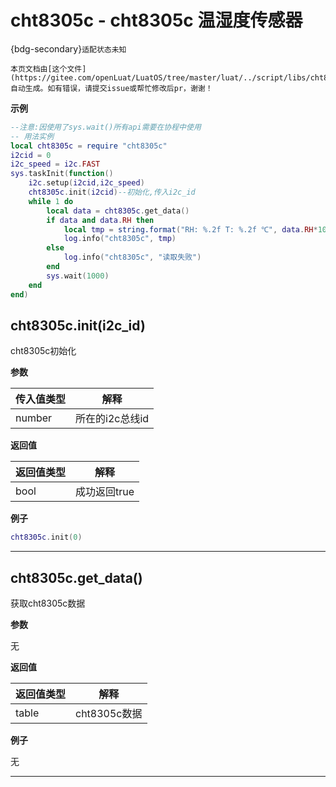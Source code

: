 # cht8305c - cht8305c 温湿度传感器

{bdg-secondary}`适配状态未知`

```{note}
本页文档由[这个文件](https://gitee.com/openLuat/LuatOS/tree/master/luat/../script/libs/cht8305c.lua)自动生成。如有错误，请提交issue或帮忙修改后pr，谢谢！
```


**示例**

```lua
--注意:因使用了sys.wait()所有api需要在协程中使用
-- 用法实例
local cht8305c = require "cht8305c"
i2cid = 0
i2c_speed = i2c.FAST
sys.taskInit(function()
    i2c.setup(i2cid,i2c_speed)
    cht8305c.init(i2cid)--初始化,传入i2c_id
    while 1 do
        local data = cht8305c.get_data()
        if data and data.RH then
            local tmp = string.format("RH: %.2f T: %.2f ℃", data.RH*100, data.T)
            log.info("cht8305c", tmp)
        else
            log.info("cht8305c", "读取失败")
        end
        sys.wait(1000)
    end
end)

```

## cht8305c.init(i2c_id)



cht8305c初始化

**参数**

|传入值类型|解释|
|-|-|
|number|所在的i2c总线id|

**返回值**

|返回值类型|解释|
|-|-|
|bool|成功返回true|

**例子**

```lua
cht8305c.init(0)

```

---

## cht8305c.get_data()



获取cht8305c数据

**参数**

无

**返回值**

|返回值类型|解释|
|-|-|
|table|cht8305c数据|

**例子**

无

---

